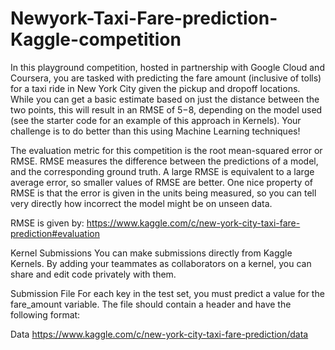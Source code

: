 # Newyork-Taxi-Fare-prediction-Kaggle-competition
In this playground competition, hosted in partnership with Google Cloud and Coursera, you are tasked with predicting the fare amount (inclusive of tolls) for a taxi ride in New York City given the pickup and dropoff locations. While you can get a basic estimate based on just the distance between the two points, this will result in an RMSE of $5-$8, depending on the model used (see the starter code for an example of this approach in Kernels). Your challenge is to do better than this using Machine Learning techniques!


The evaluation metric for this competition is the root mean-squared error or RMSE. RMSE measures the difference between the predictions of a model, and the corresponding ground truth. A large RMSE is equivalent to a large average error, so smaller values of RMSE are better. One nice property of RMSE is that the error is given in the units being measured, so you can tell very directly how incorrect the model might be on unseen data.

RMSE is given by:
https://www.kaggle.com/c/new-york-city-taxi-fare-prediction#evaluation

Kernel Submissions
You can make submissions directly from Kaggle Kernels. By adding your teammates as collaborators on a kernel, you can share and edit code privately with them.

Submission File
For each key in the test set, you must predict a value for the fare_amount variable. The file should contain a header and have the following format:

Data
https://www.kaggle.com/c/new-york-city-taxi-fare-prediction/data
